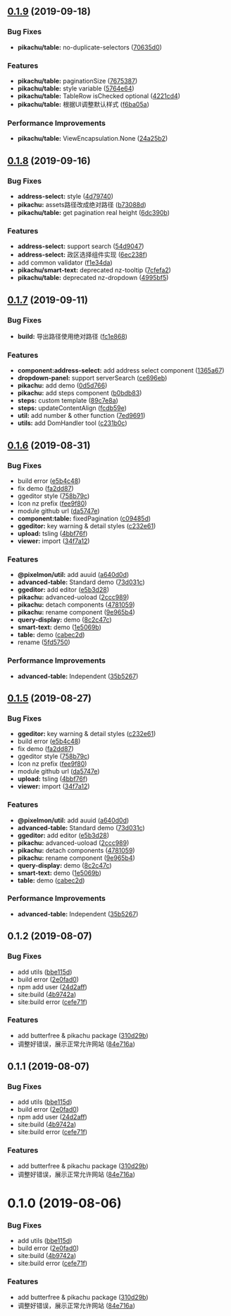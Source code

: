 ## [0.1.9](https://github.com/1ziton/pixelmon/compare/v0.1.8...v0.1.9) (2019-09-18)


### Bug Fixes

* **pikachu/table:** no-duplicate-selectors ([70635d0](https://github.com/1ziton/pixelmon/commit/70635d0))


### Features

* **pikachu/table:** paginationSize ([7675387](https://github.com/1ziton/pixelmon/commit/7675387))
* **pikachu/table:** style variable ([5764e64](https://github.com/1ziton/pixelmon/commit/5764e64))
* **pikachu/table:** TableRow isChecked optional ([4221cd4](https://github.com/1ziton/pixelmon/commit/4221cd4))
* **pikachu/table:** 根据UI调整默认样式 ([f6ba05a](https://github.com/1ziton/pixelmon/commit/f6ba05a))


### Performance Improvements

* **pikachu/table:** ViewEncapsulation.None ([24a25b2](https://github.com/1ziton/pixelmon/commit/24a25b2))



## [0.1.8](https://github.com/1ziton/pixelmon/compare/v0.1.7...v0.1.8) (2019-09-16)


### Bug Fixes

* **address-select:** style ([4d79740](https://github.com/1ziton/pixelmon/commit/4d79740))
* **pikachu:** assets路径改成绝对路径 ([b73088d](https://github.com/1ziton/pixelmon/commit/b73088d))
* **pikachu/table:** get pagination real height ([6dc390b](https://github.com/1ziton/pixelmon/commit/6dc390b))


### Features

* **address-select:** support search ([54d9047](https://github.com/1ziton/pixelmon/commit/54d9047))
* **address-select:** 政区选择组件实现 ([6ec238f](https://github.com/1ziton/pixelmon/commit/6ec238f))
* add common validator ([f1e34da](https://github.com/1ziton/pixelmon/commit/f1e34da))
* **pikachu/smart-text:** deprecated nz-tooltip ([7cfefa2](https://github.com/1ziton/pixelmon/commit/7cfefa2))
* **pikachu/table:** deprecated nz-dropdown ([4995bf5](https://github.com/1ziton/pixelmon/commit/4995bf5))



## [0.1.7](https://github.com/1ziton/pixelmon/compare/v0.1.6...v0.1.7) (2019-09-11)


### Bug Fixes

* **build:** 导出路径使用绝对路径 ([fc1e868](https://github.com/1ziton/pixelmon/commit/fc1e868))


### Features

* **component:address-select:**  add address select component ([1365a67](https://github.com/1ziton/pixelmon/commit/1365a67))
* **dropdown-panel:** support serverSearch ([ce696eb](https://github.com/1ziton/pixelmon/commit/ce696eb))
* **pikachu:** add demo ([0d5d766](https://github.com/1ziton/pixelmon/commit/0d5d766))
* **pikachu:** add steps component ([b0bdb83](https://github.com/1ziton/pixelmon/commit/b0bdb83))
* **steps:** custom template ([89c7e8a](https://github.com/1ziton/pixelmon/commit/89c7e8a))
* **steps:** updateContentAlign ([fcdb59e](https://github.com/1ziton/pixelmon/commit/fcdb59e))
* **util:** add number & other function ([7ed9691](https://github.com/1ziton/pixelmon/commit/7ed9691))
* **utils:** add DomHandler tool ([c231b0c](https://github.com/1ziton/pixelmon/commit/c231b0c))



## [0.1.6](https://github.com/1ziton/pixelmon/compare/v0.1.3...v0.1.6) (2019-08-31)


### Bug Fixes

* build error ([e5b4c48](https://github.com/1ziton/pixelmon/commit/e5b4c48))
* fix demo ([fa2dd87](https://github.com/1ziton/pixelmon/commit/fa2dd87))
* ggeditor style ([758b79c](https://github.com/1ziton/pixelmon/commit/758b79c))
* Icon nz prefix ([fee9f80](https://github.com/1ziton/pixelmon/commit/fee9f80))
* module github url ([da5747e](https://github.com/1ziton/pixelmon/commit/da5747e))
* **component:table:** fixedPagination ([c09485d](https://github.com/1ziton/pixelmon/commit/c09485d))
* **ggeditor:** key warning & detail styles ([c232e61](https://github.com/1ziton/pixelmon/commit/c232e61))
* **upload:** tsling ([4bbf76f](https://github.com/1ziton/pixelmon/commit/4bbf76f))
* **viewer:** import ([34f7a12](https://github.com/1ziton/pixelmon/commit/34f7a12))


### Features

* **@pixelmon/util:** add auuid ([a640d0d](https://github.com/1ziton/pixelmon/commit/a640d0d))
* **advanced-table:** Standard demo ([73d031c](https://github.com/1ziton/pixelmon/commit/73d031c))
* **ggeditor:** add editor ([e5b3d28](https://github.com/1ziton/pixelmon/commit/e5b3d28))
* **pikachu:** advanced-uoload ([2ccc989](https://github.com/1ziton/pixelmon/commit/2ccc989))
* **pikachu:** detach components ([4781059](https://github.com/1ziton/pixelmon/commit/4781059))
* **pikachu:** rename component ([9e965b4](https://github.com/1ziton/pixelmon/commit/9e965b4))
* **query-display:** demo ([8c2c47c](https://github.com/1ziton/pixelmon/commit/8c2c47c))
* **smart-text:** demo ([1e5069b](https://github.com/1ziton/pixelmon/commit/1e5069b))
* **table:** demo ([cabec2d](https://github.com/1ziton/pixelmon/commit/cabec2d))
* rename ([5fd5750](https://github.com/1ziton/pixelmon/commit/5fd5750))


### Performance Improvements

* **advanced-table:** Independent ([35b5267](https://github.com/1ziton/pixelmon/commit/35b5267))



## [0.1.5](https://github.com/1ziton/pixelmon/compare/v0.1.3...v0.1.5) (2019-08-27)


### Bug Fixes

* **ggeditor:** key warning & detail styles ([c232e61](https://github.com/1ziton/pixelmon/commit/c232e61))
* build error ([e5b4c48](https://github.com/1ziton/pixelmon/commit/e5b4c48))
* fix demo ([fa2dd87](https://github.com/1ziton/pixelmon/commit/fa2dd87))
* ggeditor style ([758b79c](https://github.com/1ziton/pixelmon/commit/758b79c))
* Icon nz prefix ([fee9f80](https://github.com/1ziton/pixelmon/commit/fee9f80))
* module github url ([da5747e](https://github.com/1ziton/pixelmon/commit/da5747e))
* **upload:** tsling ([4bbf76f](https://github.com/1ziton/pixelmon/commit/4bbf76f))
* **viewer:** import ([34f7a12](https://github.com/1ziton/pixelmon/commit/34f7a12))


### Features

* **@pixelmon/util:** add auuid ([a640d0d](https://github.com/1ziton/pixelmon/commit/a640d0d))
* **advanced-table:** Standard demo ([73d031c](https://github.com/1ziton/pixelmon/commit/73d031c))
* **ggeditor:** add editor ([e5b3d28](https://github.com/1ziton/pixelmon/commit/e5b3d28))
* **pikachu:** advanced-uoload ([2ccc989](https://github.com/1ziton/pixelmon/commit/2ccc989))
* **pikachu:** detach components ([4781059](https://github.com/1ziton/pixelmon/commit/4781059))
* **pikachu:** rename component ([9e965b4](https://github.com/1ziton/pixelmon/commit/9e965b4))
* **query-display:** demo ([8c2c47c](https://github.com/1ziton/pixelmon/commit/8c2c47c))
* **smart-text:** demo ([1e5069b](https://github.com/1ziton/pixelmon/commit/1e5069b))
* **table:** demo ([cabec2d](https://github.com/1ziton/pixelmon/commit/cabec2d))


### Performance Improvements

* **advanced-table:** Independent ([35b5267](https://github.com/1ziton/pixelmon/commit/35b5267))



## 0.1.2 (2019-08-07)


### Bug Fixes

* add utils ([bbe115d](https://github.com/1ziton/pixelmon/commit/bbe115d))
* build error ([2e0fad0](https://github.com/1ziton/pixelmon/commit/2e0fad0))
* npm add user ([24d2aff](https://github.com/1ziton/pixelmon/commit/24d2aff))
* site:build ([4b9742a](https://github.com/1ziton/pixelmon/commit/4b9742a))
* site:build error ([cefe71f](https://github.com/1ziton/pixelmon/commit/cefe71f))


### Features

* add butterfree & pikachu package ([310d29b](https://github.com/1ziton/pixelmon/commit/310d29b))
* 调整好错误，展示正常允许网站 ([84e716a](https://github.com/1ziton/pixelmon/commit/84e716a))



## 0.1.1 (2019-08-07)


### Bug Fixes

* add utils ([bbe115d](https://github.com/1ziton/pixelmon/commit/bbe115d))
* build error ([2e0fad0](https://github.com/1ziton/pixelmon/commit/2e0fad0))
* npm add user ([24d2aff](https://github.com/1ziton/pixelmon/commit/24d2aff))
* site:build ([4b9742a](https://github.com/1ziton/pixelmon/commit/4b9742a))
* site:build error ([cefe71f](https://github.com/1ziton/pixelmon/commit/cefe71f))


### Features

* add butterfree & pikachu package ([310d29b](https://github.com/1ziton/pixelmon/commit/310d29b))
* 调整好错误，展示正常允许网站 ([84e716a](https://github.com/1ziton/pixelmon/commit/84e716a))



# 0.1.0 (2019-08-06)


### Bug Fixes

* add utils ([bbe115d](https://github.com/1ziton/pixelmon/commit/bbe115d))
* build error ([2e0fad0](https://github.com/1ziton/pixelmon/commit/2e0fad0))
* site:build ([4b9742a](https://github.com/1ziton/pixelmon/commit/4b9742a))
* site:build error ([cefe71f](https://github.com/1ziton/pixelmon/commit/cefe71f))


### Features

* add butterfree & pikachu package ([310d29b](https://github.com/1ziton/pixelmon/commit/310d29b))
* 调整好错误，展示正常允许网站 ([84e716a](https://github.com/1ziton/pixelmon/commit/84e716a))



